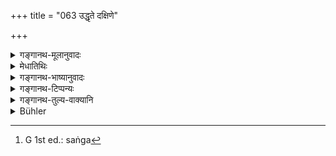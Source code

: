 +++
title = "063 उद्धृते दक्षिणे"

+++

<details><summary>गङ्गानथ-मूलानुवादः</summary>

When the right hand is held above (the sacred thread etc.), the twice-born person is described as ‘Upavītin’; when the left hand is held above, ‘Prāchīnāvītin,’ and on its hanging by the neck, ‘Nivītin.’—(63)
</details>

<details><summary>मेधातिथिः</summary>
<u>ननु</u> च लोकतः सिद्धाः पदार्था धर्मशास्त्रे ऽप्य् आश्रीयन्ते । न पदार्थसंविज्ञानार्थानि मन्वादिवाक्यानि, व्याकरणाभिधानकाण्डस्मृतिवत् । <u>उक्तम्</u> अस्माभिर् यो नातिप्रसिद्धो ऽर्थस् तं चेल् लक्षयन्ति किम् उपालम्भम् अर्हन्ति । अस्ति चात्र किंचित् प्रयोजनम् अन्यद् अपि । आचमनक्रमम् उच्यमानम् उपसंव्यानादिकम् आचमनाङ्गं यथा विज्ञायते । यद्य् अप्य् उपवीतधारणं व्रतार्थतया पुरुषार्थतया वा सर्वदा प्राप्तं तथापि तेन विनाचमनं कृतम् अप्य्[^२२१] अपरिपूर्णम्[^२२२] एव स्यात्[^२२३] । असत्य् अस्मिन् वचने व्रते वैगुण्यं पुरुषदोषश् च स्यात् । अथ पुनर् अन्तरेणोपवीतम् आचमनं कृतम् अप्य् अकृतसमम्, दोषश् च स्याद् अप्य् अशुचिना कृतम् अपां भक्षणम् इति । 


[^२२३]:
     G 1st ed.: eva (na) syāt; G 2nd ed.: eva na syāt 


[^२२२]:
     M G: paripūrṇam


[^२२१]:
     M G 1st ed. omit: kṛtam apy

- <u>कथं</u> पुनः केवलस्योपवीतस्यैवाचमनाङ्गता यावतान्यद् अप्य् अत्र निर्दिष्टं प्राचीनावीति च । <u>उच्यते</u> । प्राचीनावीतं स्वशब्देनैव पित्र्ये कर्मणि विहितम्, तत्रार्थवत्तायाम् उपयातायां नाकृतार्थेनोपवीतेन विकल्पितुम् अर्हति । निवीतम् अप्य् अभिचारे ऽर्थवत् । यद्य् अप्य् अत्र निवीतस्य विनियोगो नास्ति, तथापि स्मृतीनां चैकार्थ्याद् अन्यत्र यो विनियोगस् तेनेहाप्य् अर्थवत्ता भवत्य् एव । पाणिग्रहणं बाहूपलक्षणार्थम् उद्धृतबाहुर् यतो लोक उपवीतीत्य् उच्यते । सार्वकालिकं चोपवीतं वक्ष्यामः । न च केवलपाणाव् उद्धृत उपवीती । **सव्ये** उद्धृते **प्राचीनावीती** । समासपदान् नामधेयम् । असमासस् तु वृत्तानुरोधितया । **कण्ठसज्जने** । कण्ठे सज्जनं सङ्गः[^२२४] स्थापनम् । यदा वस्त्रस्य सूत्रस्य वान्यतरो ऽपि बाहुर् उद्ध्रियते तदा **निवीती** भवति ॥ २.६३ ॥


[^२२४]:
     G 1st ed.: saṅga
</details>

<details><summary>गङ्गानथ-भाष्यानुवादः</summary>

An *objection* is raised—“As a matter of fact, in treatises dealing with
*Dharma*, the meanings of words are accepted to be exactly as they are
known in ordinary usage; and the works of Manu and others should not make it their business to explain the meanings of words, in the way in which it is done by grammatical and lexicographical works.”

*Ānswer*.—We have already answered this before; if treatises on Dharma
should be found to supply the explanation of such words as are not ordinarily known, are they to be blamed for doing so? Then again, in the present instance, there is another purpose also in view. The term ‘*upavītin*’ is explained in the course of the explanation of the act of ‘water-sipping,’ with a view to indicate that the method (of wearing the sacred thread, etc.) is auxiliary to that act. Though it is true that the wearing of the sacred thread,—either as part of a religious observance, or as accomplishing certain desirable results for man,—is known as to be done at all times, yet if the ‘water-sipping’ were done without it, it would remain incomplete. So that, if we did not have the present text (as indicating the necessity of wearing the sacred thread during water-sipping), there would be some deficiency in the religious act, as also some defect in the agent. If the sipping were done without the sacred thread, it would be as good as not done, and there would be the additional wrong done, in the shape of sipping the water while unclean.

*Question*.—“How is it that the *Upavīta-method* alone is regarded as
auxiliary to the ‘water-sipping,’ when as a matter of fact, the present text has spoken of another method, the ‘*Prāchīnāvīta*,’ also?”

Our answer is as follows:—As for the ‘*Prāchīnāvīta*’ method, this has been directly prescribed, in so many words, as pertaining to acts of offering to the *Pitṛs*; so that when its use has been found in connection with these, it could not be taken as an alternative to the ‘*Upavīta*’ method, whose use has not yet been found. Similarly the ‘*Nivīṭa*’ method also has its use in connection with acts of sorcery. Though the use of the ‘*Nivīṭa*’ has not been laid down in the itself, yet since all *Smṛtis* have the same end in view, the use prescribed in other *Smṛtis* could be regarded as accepted in the present context also.

The term ‘*hand*’ stands here for the *arm*; it is only when the man raises his *arm* that he is called ‘*Upavīṭi*’; further, we are going to point out later on that the ‘*Upavīṭa*’ is the method (of wearing the thread) to be employed at all times (not during religious acts only); and no one is called ‘*Upavīṭin*’ by merely lifting his *hand*.

‘*When the left hand is held above*,’ he is called ‘*Prāchīnāvīṭī*’; it is the compounded form (‘*prāchīnāvīṭī*’) that constitutes the name; the text puts it iu the uncompounded form on account of the exigencies of metre.

‘*On its hanging by the neck*’;—‘*Sajjana*,’ ‘*hanging*’ means *being worn*, when the sacred thread, or the piece of cloth, is worn over the neck, and neither arm is held over it, then the man becomes ‘*nivītī*.’—(63)
</details>

<details><summary>गङ्गानथ-टिप्पन्यः</summary>

This verse is quoted in *Saṃskāramayūkha* (p. 39), which notes that the
non-compounding (in ‘*prāchīna-āvīti*’ is a Vedic anomaly;—and in
*Saṃskāraratnamālā* (p. 188).
</details>

<details><summary>गङ्गानथ-तुल्य-वाक्यानि</summary>

*Baudhāyana-Dharmasūtra*, 5.1.5-8.—‘The Sacred Thread worn at sacrifices
to gods (*upavīta*) consists of the silk or the cotton thread folded
three times three: it should reach down to the navel; the right arm
being held above;—the reverse (*prāchīnāvita*) at offerings to Pitṛs;
hanging by the neck, it is *nivīta*; hanging downwards it is
*adhovīta*.’

*Āpastamba-Dharmasūtra*, 1.6.18-19.—‘He who is wearing the Sacred Thread
in the *upavīta* form is to be regarded as wearing two pieces of
cloth;—while he who is wearing it in the *Adhovīta* form, is to be
regarded as wearing only one piece of cloth.’

*Gobhila-Gṛhyasūtra*, 1.2.2-3.—‘Holding aloft the right arm, passing
over the head, resting the thread on the left shoulder, hanging down the
right arm-pit,—thus does he become the *wearer* *of* *the Yajñopavīta*;
lifting the left arm, passing over the head, resting the thread on the
right shoulder, hanging down the left arm-pit,—thus does he become the
*wearer of* *the* *Prāchīnāvīta*.’
</details>

<details><summary>Bühler</summary>

063	A twice-born man is called upavitin when his right arm is raised (and the sacrificial string or the dress, passed under it, rests on the left shoulder); (when his) left (arm) is raised (and the string, or the dress, passed under it, rests on the right shoulder, he is called) prakinavitin; and nivitin when it hangs down (straight) from the neck.
</details>
